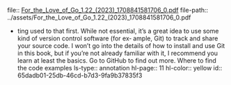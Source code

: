 file:: [For_the_Love_of_Go_1.22_(2023)_1708841581706_0.pdf](../assets/For_the_Love_of_Go_1.22_(2023)_1708841581706_0.pdf)
file-path:: ../assets/For_the_Love_of_Go_1.22_(2023)_1708841581706_0.pdf

- ting used to that first. While not essential, it’s a great idea to use some kind of version control software (for ex‐ ample, Git) to track and share your source code. I won’t go into the details of how to install and use Git in this book, but if you’re not already familiar with it, I recommend you learn at least the basics. Go to GitHub to find out more. Where to find the code examples
  ls-type:: annotation
  hl-page:: 11
  hl-color:: yellow
  id:: 65dadb01-25db-46cd-b7d3-9fa9b37835f3